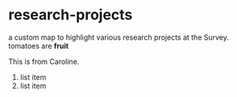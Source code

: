 # research-projects
a custom map to highlight various research projects at the Survey.  
tomatoes are **fruit**

This is from Caroline. 
1. list item 
2. list item
